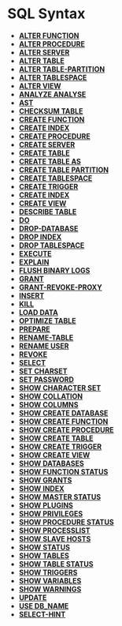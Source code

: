 # SQL Syntax<a name="EN-US_TOPIC_0289900416"></a>

-   **[ALTER FUNCTION](dolphin-alter-function.md)** 
-   **[ALTER PROCEDURE](dolphin-alter-procedure.md)** 
-   **[ALTER SERVER](dolphin-alter-server.md)** 
-   **[ALTER TABLE](dolphin-alter-table.md)** 
-   **[ALTER TABLE-PARTITION](dolphin-alter-table-partition.md)** 
-   **[ALTER TABLESPACE](dolphin-alter-tablespace.md)** 
-   **[ALTER VIEW](dolphin-alter-view.md)** 
-   **[ANALYZE ANALYSE](dolphin-analyze-analyse.md)** 
-   **[AST](dolphin-ast.md)** 
-   **[CHECKSUM TABLE](dolphin-checksum-table.md)** 
-   **[CREATE FUNCTION](dolphin-create-function.md)** 
-   **[CREATE INDEX](dolphin-create-index.md)** 
-   **[CREATE PROCEDURE](dolphin-create-procedure.md)** 
-   **[CREATE SERVER](dolphin-create-server.md)** 
-   **[CREATE TABLE](dolphin-create-table.md)** 
-   **[CREATE TABLE AS](dolphin-create-table-as.md)** 
-   **[CREATE TABLE PARTITION](dolphin-create-table-partition.md)** 
-   **[CREATE TABLESPACE](dolphin-create-tablespace.md)** 
-   **[CREATE TRIGGER](dolphin-create-trigger.md)** 
-   **[CREATE INDEX](dolphin-create-index.md)** 
-   **[CREATE VIEW](dolphin-create-view.md)** 
-   **[DESCRIBE TABLE](dolphin-describe-table.md)** 
-   **[DO](dolphin-do.md)** 
-   **[DROP-DATABASE](dolphin-drop-database.md)** 
-   **[DROP INDEX](dolphin-drop-index.md)** 
-   **[DROP TABLESPACE](dolphin-drop-tablespace.md)** 
-   **[EXECUTE](dolphin-execute.md)** 
-   **[EXPLAIN](dolphin-explain.md)** 
-   **[FLUSH BINARY LOGS](dolphin-flush-binary-logs.md)** 
-   **[GRANT](dolphin-grant.md)** 
-   **[GRANT-REVOKE-PROXY](dolphin-grant-revoke-proxy.md)** 
-   **[INSERT](dolphin-insert.md)** 
-   **[KILL](dolphin-kill.md)** 
-   **[LOAD DATA](dolphin-load-data.md)** 
-   **[OPTIMIZE TABLE](dolphin-OPTIMIZE-TABLE.md)** 
-   **[PREPARE](dolphin-PREPARE.md)** 
-   **[RENAME-TABLE](dolphin-rename-table.md)** 
-   **[RENAME USER](dolphin-RENAME-USER.md)** 
-   **[REVOKE](dolphin-REVOKE.md)** 
-   **[SELECT](dolphin-SELECT.md)** 
-   **[SET CHARSET](dolphin-SET-CHARSET.md)** 
-   **[SET PASSWORD](dolphin-SET-PASSWORD.md)** 
-   **[SHOW CHARACTER SET](dolphin-show-character-set.md)** 
-   **[SHOW COLLATION](dolphin-show-collation.md)** 
-   **[SHOW COLUMNS](dolphin-show_columns.md)** 
-   **[SHOW CREATE DATABASE](dolphin-show-create-database.md)** 
-   **[SHOW CREATE FUNCTION](dolphin-show-create-function.md)** 
-   **[SHOW CREATE PROCEDURE](dolphin-show-create-procedure.md)** 
-   **[SHOW CREATE TABLE](dolphin-show-create-table.md)** 
-   **[SHOW CREATE TRIGGER](dolphin-show-create-trigger.md)** 
-   **[SHOW CREATE VIEW](dolphin-show-create-view.md)** 
-   **[SHOW DATABASES](dolphin-show-databases.md)** 
-   **[SHOW FUNCTION STATUS](dolphin-show-function-status.md)** 
-   **[SHOW GRANTS](dolphin-show-grants.md)** 
-   **[SHOW INDEX](dolphin-show-index.md)** 
-   **[SHOW MASTER STATUS](dolphin-show-master-status.md)** 
-   **[SHOW PLUGINS](dolphin-show-plugins.md)** 
-   **[SHOW PRIVILEGES](dolphin-show_privileges.md)** 
-   **[SHOW PROCEDURE STATUS](dolphin-show-procedure-status.md)** 
-   **[SHOW PROCESSLIST](dolphin-show-processlist.md)** 
-   **[SHOW SLAVE HOSTS](dolphin-show-slave-hosts.md)** 
-   **[SHOW STATUS](dolphin-show-status.md)** 
-   **[SHOW TABLES](dolphin-show-tables.md)** 
-   **[SHOW TABLE STATUS](dolphin-show-table-status.md)** 
-   **[SHOW TRIGGERS](dolphin-show-triggers.md)** 
-   **[SHOW VARIABLES](dolphin-show-variables.md)** 
-   **[SHOW WARNINGS](dolphin-show-warnings.md)** 
-   **[UPDATE](dolphin-update.md)** 
-   **[USE DB_NAME](dolphin-use-db-name.md)** 
-   **[SELECT-HINT](dolphin-select-hint.md)** 